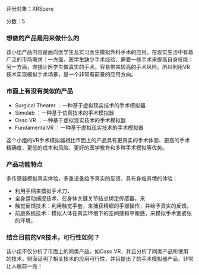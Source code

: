 评分对象：XRSpere

分数：5

### 想做的产品是用来做什么的

该小组产品内容是面向医学生及实习医生模拟外科手术的应用，在现实生活中有着广泛的市场需求：一方面，医学生缺少手术经验、需要一些手术来提高自身技能；另一方面，直接让医学生做真实的手术，容易带来较高的手术风险。所以利用VR技术实现模拟手术场景，是一个非常有前景的应用方向。

### 市面上有没有类似的产品

- Surgical Theater ：一种基于虚拟现实技术的手术模拟器
- Simulab ：一种基于仿真技术的手术模拟器
- Osso VR ：一种基于虚拟现实技术的手术模拟器
- FundamentalVR ：一种基于虚拟现实技术的手术模拟器

这个小组的VR手术模拟器相比市面上的产品具有更真实的手术体验、更高的手术精确度、更低的成本和风险、更好的医学教育和多种手术模拟等优势。

### 产品功能特点

多传感器模拟真实体验，多重设备给予真实的反馈，具有身临其境的体验：

- 利用手柄来模拟手术刀，
- 全身运动捕捉技术，在身体关键关节结点绑定传感器，来
- 触觉反馈技术：利用触觉手套，来捕获精细的手部操作，并给予真实的反馈。
- 前庭系统技术：模拟人体在真实环境下的空间感和平衡感，来模拟手术室紧张的环境。

### 结合目前的VR技术，可行性如何？

该小组不仅分析了市面上的同类产品，如Osso VR，并且分析了同类产品所使用的技术，侧面证明了相关技术的应用可行性，并且提出了的手术模拟器产品，非常让人眼前一亮！



